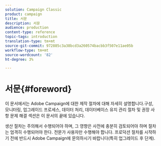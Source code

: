 ```yaml
---
solution: Campaign Classic
product: campaign
title: 서문
description: 서문
audience: production
content-type: reference
topic-tags: introduction
translation-type: tm+mt
source-git-commit: 972885c3a38bcd3a260574bacbb3f507e11ae05b
workflow-type: tm+mt
source-wordcount: '82'
ht-degree: 3%

---
```



# 서문{#foreword}

이 문서에서는 Adobe Campaign에 대한 제작 절차에 대해 자세히 설명합니다.구성, 모니터링, 업그레이드 프로세스, 데이터 처리, 데이터베이스 유지 관리 절차 및 권장 사항 문제 해결 섹션은 이 문서의 끝에 있습니다.

생산 절차는 주의해서 수행되어야 하며, 그 영향은 사전에 충분히 검토되어야 하며 절차는 엄격히 수행되어야 한다. 전문가 사용자만 수행해야 합니다. 프로덕션 절차를 시작하기 전에 반드시 Adobe Campaign에 문의하시기 바랍니다(특히 업그레이드 후 단계).
